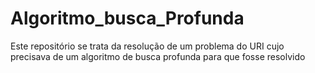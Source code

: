 # Algoritmo_busca_Profunda
 Este repositório se trata da resolução de um problema do URI cujo precisava de um algoritmo de busca profunda para que fosse resolvido
